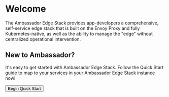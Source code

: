 # Welcome
The Ambassador Edge Stack provides app-developers a comprehensive,
self-service edge stack that is built on the Envoy Proxy and fully
Kubernetes-native, as well as the ability to manage the "edge" without
centralized operational intervention.

<FeaturesBlock />

## New to Ambassador?
It's easy to get started with Ambassador Edge Stack. Follow the Quick
Start guide to map to your services in your Ambassador Edge Stack
instance now!

<Button color="orange" to="/user-guide/install/">Begin Quick Start</Button>